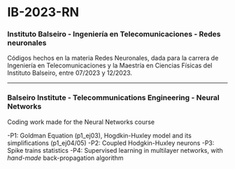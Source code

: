# IB-2023-RN
### Instituto Balseiro - Ingeniería en Telecomunicaciones - Redes neuronales

Códigos hechos en la materia Redes Neuronales, dada para la carrera de Ingeniería en Telecomunicaciones y la Maestría en Ciencias Físicas del Instituto Balseiro, entre 07/2023 y 12/2023.

-----------------------------------------------------------------------------------------------------------------------------------
### Balseiro Institute - Telecommunications Engineering - Neural Networks

Coding work made for the Neural Networks course

-P1: Goldman Equation (p1_ej03), Hogdkin-Huxley model and its simplifications (p1_ej04/05)
-P2: Coupled Hodgkin-Huxley neurons
-P3: Spike trains statistics
-P4: Supervised learning in multilayer networks, with _hand-made_ back-propagation algorithm
